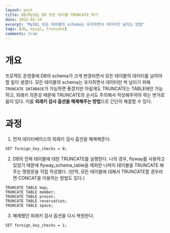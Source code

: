 ```yaml
---
layout: post
title: DB/MySQL DB 모든 테이블 TRUNCATE 하기
date: 2022-01-24
excerpt: "MySQL 모든 테이블의 schema는 유지하면서 데이터만 날리는 방법"
tags: [db, mysql, truncate]
comments: true
---
```


# 개요
프로젝트 운영중에 DB의 schema가 크게 변경되면서 모든 테이블의 데이터를 날려야 할 일이 생겼다.
모든 테이블의 schema는 유지하면서 데이터만 싹 날리기 위해 `TRUNCATE DATABASE`가 가능하면 좋겠지만 
아쉽게도 TRUNCATE는 TABLE에만 가능하고, 외래키 의존성 때문에 TRUNCATE의 순서도 주의해서 작성해주어야 하는 번거로움이 있다.
이를 **외래키 검사 옵션을 해제해주는 방법**으로 간단히 해결할 수 있다.

# 과정
1. 먼저 데이터베이스의 외래키 검사 옵션을 해제해준다.
```
SET foreign_key_checks = 0;
````

2. DB의 전체 테이블에 대한 TRUNCATE를 실행한다.
나의 경우, flyway를 사용하고 있었기 때문에 flyway_schema_table을 제외한 나머지 테이블을 TRUNCATE 해주는 명령문을 직접 작성했다.
(만약, 모든 테이블에 대해서 TRUNCATE할 경우라면 CONCAT을 이용하는 방법도 있다.)
```
TRUNCATE TABLE map;
TRUNCATE TABLE member;
TRUNCATE TABLE preset;
TRUNCATE TABLE reservation;
TRUNCATE TABLE space;
````

3. 해제했던 외래키 검사 옵션을 다시 복원한다.
```
SET foreign_key_checks = 1;
````
